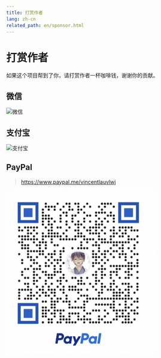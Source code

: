 ```yaml
---
title: 打赏作者
lang: zh-cn
related_path: en/sponsor.html
---
```


# 打赏作者

如果这个项目帮到了你，请打赏作者一杯咖啡钱，谢谢你的贡献。

## 微信

<img src="/images/wechat-sponsor.jpg" alt="微信" style="width: min(100%, 400px)"/>

## 支付宝

<img src="/images/alipay-sponsor.jpg" alt="支付宝" style="width: min(100%, 400px)"/>

## PayPal

> https://www.paypal.me/vincentlauvlwj

<img src="/images/paypal-sponsor.jpg" alt="PayPal" style="width: min(100%, 400px)"/>
